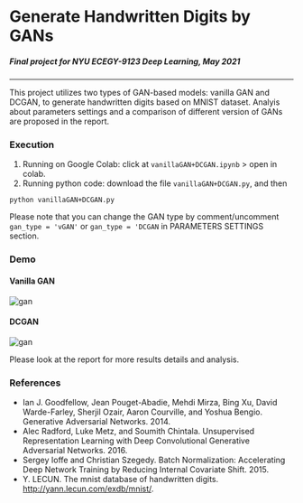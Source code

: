 # Generate Handwritten Digits by GANs

##### Final project for NYU ECEGY-9123 Deep Learning, May 2021 <br>
---

This project utilizes two types of GAN-based models: vanilla GAN and DCGAN, to generate handwritten digits based on MNIST dataset. Analyis about parameters settings and a comparison of different version of GANs are proposed in the report.

### Execution
1. Running on Google Colab: click at `vanillaGAN+DCGAN.ipynb` > open in colab.
2. Running python code: download the file `vanillaGAN+DCGAN.py`, and then
```
python vanillaGAN+DCGAN.py
```
Please note that you can change the GAN type by comment/uncomment `gan_type = 'vGAN'` or `gan_type = 'DCGAN` in PARAMETERS SETTINGS section.

### Demo
#### Vanilla GAN
![gan](https://user-images.githubusercontent.com/26239373/118747329-d1525000-b827-11eb-88e0-cf389f758a7e.gif)

#### DCGAN
![gan](https://user-images.githubusercontent.com/26239373/118747298-c39cca80-b827-11eb-8e00-bc9a0cd95228.gif)

Please look at the report for more results details and analysis. 

### References
* Ian J. Goodfellow, Jean Pouget-Abadie, Mehdi Mirza, Bing Xu, David Warde-Farley, Sherjil Ozair, Aaron Courville, and Yoshua Bengio. Generative Adversarial Networks. 2014.
* Alec Radford, Luke Metz, and Soumith Chintala. Unsupervised Representation Learning with Deep Convolutional Generative Adversarial Networks. 2016.
* Sergey Ioffe and Christian Szegedy. Batch Normalization: Accelerating Deep Network Training by Reducing Internal Covariate Shift. 2015.
* Y. LECUN. The mnist database of handwritten digits. http://yann.lecun.com/exdb/mnist/.
